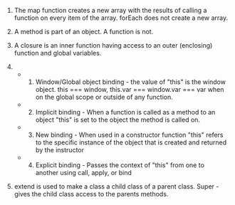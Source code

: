 1. The map function creates a new array with the results of calling a function on every item of the array. forEach does not create a new array.

2. A method is part of an object. A function is not.

3. A closure is an inner function having access to an outer (enclosing) function and global variables.

4. - 1. Window/Global object binding - the value of "this" is the window object. this === window, this.var === window.var === var when on the global scope or outside of any function.
   - 2. Implicit binding - When a function is called as a method to an object "this" is set to the object the method is called on.
   - 3. New binding - When used in a constructor function "this" refers to the specific instance of the object that is created and returned by the instructor
   - 4. Explicit binding - Passes the context of "this" from one to another using call, apply, or bind

5. extend is used to make a class a child class of a parent class. Super - gives the child class access to the parents methods.
